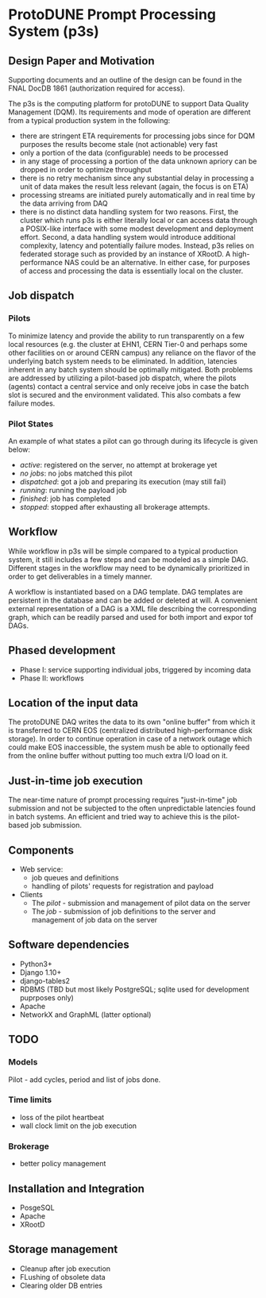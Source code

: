 # ProtoDUNE Prompt Processing System (p3s)
## Design Paper and Motivation
Supporting documents and an outline of the design can be found in
the FNAL DocDB 1861 (authorization required for access).

The p3s is the computing platform for protoDUNE to support Data Quality Management (DQM).
Its requirements and mode of operation are different from a typical production system
in the following:
* there are stringent ETA requirements for processing jobs since for DQM purposes
the results become stale (not actionable) very fast
* only a portion of the data (configurable) needs to be processed
* in any stage of processing a portion of the data unknown apriory can be dropped
in order to optimize throughput
* there is no retry mechanism since any substantial delay in processing a unit
of data makes the result less relevant (again, the focus is on ETA)
* processing streams are initiated purely automatically and in real time
by the data arriving from DAQ
* there is no distinct data handling system for two reasons. First, the cluster
which runs p3s is either literally local or can access data through a POSIX-like
interface with some modest development and deployment effort. Second, a data
handling system would introduce additional complexity, latency and potentially
failure modes. Instead, p3s relies on federated storage such as provided by an
instance of XRootD. A high-performance NAS could be an alternative. In either case,
for purposes of access and processing the data is essentially local on the cluster.

## Job dispatch
### Pilots
To minimize latency and provide the ability to run transparently on
a few local resources (e.g. the cluster at EHN1, CERN Tier-0 and perhaps
some other facilities on or around CERN campus) any reliance on the flavor
of the underlying batch system needs to be eliminated. In addition,
latencies inherent in any batch system should be optimally mitigated. Both
problems are addressed by utilizing a pilot-based job dispatch, where
the pilots (agents) contact a central service and only receive jobs in
case the batch slot is secured and the environment validated. This also
combats a few failure modes.

### Pilot States
An example of what states a pilot can go through during its lifecycle
is given below:
* *active*: registered on the server, no attempt at brokerage yet
* *no jobs*: no jobs matched this pilot
* *dispatched*: got a job and preparing its execution (may still fail)
* *running*: running the payload job
* *finished*: job has completed
* *stopped*: stopped after exhausting all brokerage attempts.



## Workflow
While workflow in p3s will be simple compared to a typical production system,
it still includes a few steps and can be modeled as a simple DAG. Different stages
in the workflow may need to be dynamically prioritized in order to get deliverables
in a timely manner.

A workflow is instantiated based on a DAG template. DAG templates are persistent
in the database and can be added or deleted at will. A convenient external
representation of a DAG is a XML file describing the corresponding graph,
which can be readily parsed and used for both import and expor tof DAGs.

## Phased development
* Phase I: service supporting individual jobs, triggered by incoming data
* Phase II: workflows

## Location of the input data
The protoDUNE DAQ writes the data to its own "online buffer" from which it is
transferred to CERN EOS (centralized distributed high-performance disk storage).
In order to continue operation in case of a network outage which could make
EOS inaccessible, the system mush be able to optionally feed from the online buffer
without putting too much extra I/O load on it.

## Just-in-time job execution
The near-time nature of prompt processing requires "just-in-time" job submission
and not be subjected to the often unpredictable latencies found in batch systems. An
efficient and tried way to achieve this is the pilot-based job submission.

## Components
* Web service:
   * job queues and definitions
   * handling of pilots' requests for registration and payload
* Clients
   * The *pilot* - submission and management of pilot data on the server
   * The *job* - submission of job definitions to the server and management of job data on the server
   
## Software dependencies
* Python3+
* Django 1.10+
* django-tables2
* RDBMS (TBD but most likely PostgreSQL; sqlite used for development puprposes only)
* Apache
* NetworkX and GraphML (latter optional)



## TODO

### Models
Pilot - add cycles, period and list of jobs done.

### Time limits
* loss of the pilot heartbeat
* wall clock limit on the job execution

### Brokerage
* better policy management

## Installation and Integration
* PosgeSQL
* Apache
* XRootD

## Storage management
* Cleanup after job execution
* FLushing of obsolete data
* Clearing older DB entries

